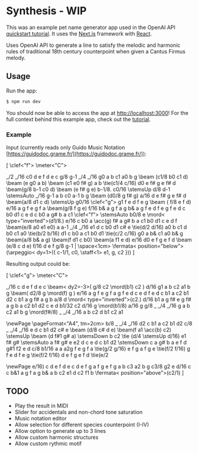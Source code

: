 # Synthesis - WIP

This was an example pet name generator app used in the OpenAI API [quickstart tutorial](https://platform.openai.com/docs/quickstart). It uses the [Next.js](https://nextjs.org/) framework with [React](https://reactjs.org/).

Uses OpenAI API to generate a line to satisfy the melodic and harmonic rules of traditional 18th century counterpoint when given a Cantus Firmus melody.

## Usage

Run the app:

   ```bash
   $ npm run dev
   ```

You should now be able to access the app at [http://localhost:3000](http://localhost:3000)! For the full context behind this example app, check out the [tutorial](https://platform.openai.com/docs/quickstart).

### Example

Input (currently reads only Guido Music Notation [https://guidodoc.grame.fr/](https://guidodoc.grame.fr/)):

[
  \clef<"f"> \meter<"C"> 

  _/2 _/16 c0 d e f d e c
  g/8 g-1 _/4 _/16 g0 a b c1 a0 b g
  \beam (c1/8 b0 c1 d) \beam (e g0 a b)
  \beam (c1 e0 f# g) a b \tie(c1/4
  c/16) d0 e f# g e f# d \beam(g/8 b-1 c0 d)
  \beam (e f# g e) b-1/8. c0/16 \stemsUp d/8 d-1 \stemsAuto
  _/16 g-1 a b c0 a-1 b g \beam (d0/8 g f# g)
  a/16 d e f# g e f# d \beam(a/8 d1 c d)
  \stemsUp g0/16 \clef<"g"> g1 f e d f e g \beam ( f/8 e f d)
  e/16 a g f e g f a \beam(g/8 f g e)
  f/16 b& a g f a g b& a g f e d f e g
  f e d c b0 d1 c e d c b0 a g# b a c1 \clef<"f"> \stemsAuto
  b0/8 e \mord< type="inverted">(d1/8.) e/16 c b0 a \acc(g) f# a g# b
  a c1 b0 d1 c e d f \beam(e/8 a0 e1 e0)
  a a-1 _/4 _/16 e1 d c b0 d1 c# e 
  \tie(d/2 d/16) a0 b c1 d b0 c1 a0
  \tie(b/2 b/16) d1 c b0 a c1 b0 d1 
  \tie(c/2 c/16) g0 a b& c1 a0 b& g
  \beam(a/8 b& a g) \beam(f d1 c b0)
  \beam(a f1 e d) e/16 d0 e f g e f d
  \beam (e/8 c d e) f/16 d e f g/8 g-1 |
  \space<1cm> 
  \fermata< position="below">(\arpeggio< dy=1>({ c-1/1, c0, \staff<1> e1, g, c2 }))
]

Resulting output could be:

[
  \clef<"g"> \meter<"C"> 

  _/16 c d e f d e c \beam< dy2=-3>( g/8 c2 \mord(b1) c2 )
  d/16 g1 a b c2 a1 b g  \beam( d2/8 g \mord(f) g )
  e/16 a g f e g f a g f e d c e d f
  e d c b1 a c2 b1 d2 c b1 a g f# a g b
  a/8 d \mord< type="inverted">(c2.) d/16 b1 a g f# e g f# a
  g b a c2 b1 d2 c e d b1/32 c2 d/16 g \mord(b1/8) a/16 g 
  g/8 _ _/4 _/16 g a b c2 a1 b g 
  \mord(f#/8) _ _/4 _/16 a b c2 d b1 c2 a1

  \newPage
  \pageFormat<"A4", tm=2cm>
  b/8 _ _/4 _/16 d2 c b1 a c2 b1 d2 
  c/8 _ _/4 _/16  e d c b1 d2 c# e
  \beam (d/8 c# d e) \beam(f a1 \acc(b) c2)
  \stemsUp \beam (d f#1 g# a) \stemsDown b c2 \tie (d/4
  \stemsUp d/16)  e1 f# g# \stemsAuto a f# g# e e2 d c e d c b1 d2
  \stemsDown c a g# b a e f d g#1 f2 e d c/8 b1/16 a
  a a2g f e g f a \tie(g/2
  g/16) e f g a f g e \tie(f/2
  f/16) g f e d f e g \tie(f/2
  f/16) d e f g e f d \tie(e/2

  \newPage
  e/16) c d e f d e c d e f g a f g e
  f g a b c3 a2 b g c3/8 g2 e d/16 c
  c b&1 a g f a g b& a b c2 e1 d c2 f1 b 
  \fermata< position="above">(c2/1)
]

## TODO
* Play the result in MIDI
* Slider for accidentals and non-chord tone saturation
* Music notation editor
* Allow selection for different species counterpoint (I-IV)
* Allow option to generate up to 3 lines
* Allow custom harmonic structures
* Allow custom rythmic motif